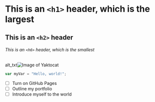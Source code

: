# This is an `<h1>` header, which is the largest

## This is an `<h2>` header

###### This is an `<h6>` header, which is the smallest
alt_txt![Image of Yaktocat](https://octodex.github.com/images/yaktocat.png)
``` javascript
var myVar = "Hello, world!";
```
- [ ] Turn on GitHub Pages
- [ ] Outline my portfolio
- [ ] Introduce myself to the world
